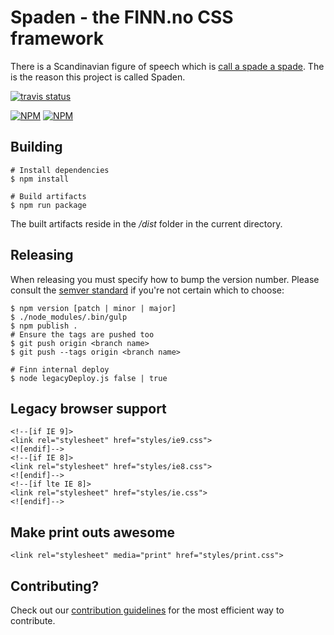 # Spaden - the FINN.no CSS framework

There is a Scandinavian figure of speech which is [call a spade a spade](https://en.wikipedia.org/wiki/Call_a_spade_a_spade). The is the reason this project is called Spaden.

[![travis status](https://api.travis-ci.org/finn-no/spaden.png)](https://travis-ci.org/finn-no/spaden)

[![NPM](https://nodei.co/npm/spaden.png?stars&downloads)](https://nodei.co/npm/spaden/)
[![NPM](https://nodei.co/npm-dl/spaden.png)](https://nodei.co/npm/spaden/)

## Building

	# Install dependencies
	$ npm install

	# Build artifacts
	$ npm run package

The built artifacts reside in the _/dist_ folder in the current directory.


## Releasing

When releasing you must specify how to bump the version number. Please consult the [semver standard](http://semver.org/) if you're not certain which to choose:

	$ npm version [patch | minor | major]
	$ ./node_modules/.bin/gulp
	$ npm publish .
	# Ensure the tags are pushed too
	$ git push origin <branch name>
	$ git push --tags origin <branch name>

	# Finn internal deploy
	$ node legacyDeploy.js false | true

## Legacy browser support

	<!--[if IE 9]>
	<link rel="stylesheet" href="styles/ie9.css">
 	<![endif]-->
	<!--[if IE 8]>
	<link rel="stylesheet" href="styles/ie8.css">
 	<![endif]-->
 	<!--[if lte IE 8]>
	<link rel="stylesheet" href="styles/ie.css">
 	<![endif]-->

## Make print outs awesome

	<link rel="stylesheet" media="print" href="styles/print.css">

## Contributing?

Check out our [contribution guidelines](contributing.md) for the most efficient way to contribute.
